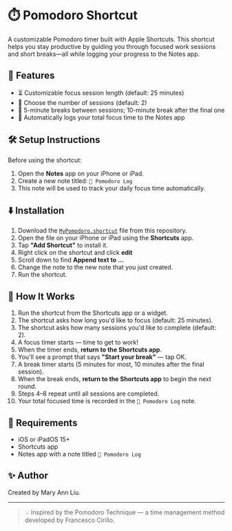# ⏱️ Pomodoro Shortcut

A customizable Pomodoro timer built with Apple Shortcuts. This shortcut helps you stay productive by guiding you through focused work sessions and short breaks—all while logging your progress to the Notes app.

## 🚀 Features
- ⏳ Customizable focus session length (default: 25 minutes)
- 🔁 Choose the number of sessions (default: 2)
- 🧘 5-minute breaks between sessions; 10-minute break after the final one
- 📝 Automatically logs your total focus time to the Notes app

## 🛠 Setup Instructions
Before using the shortcut:
1. Open the **Notes** app on your iPhone or iPad.
2. Create a new note titled: `🍅 Pomodoro Log`
3. This note will be used to track your daily focus time automatically.

## ⬇️ Installation 

1. Download the [`MyPomodoro.shortcut`](./MyPomodoro.shortcut) file from this repository.
2. Open the file on your iPhone or iPad using the **Shortcuts** app.
3. Tap **"Add Shortcut"** to install it.
4. Right click on the shortcut and click **edit**
5. Scroll down to find **Append text to ...**
6. Change the note to the new note that you just created.
7. Run the shortcut.


## 🧠 How It Works

1. Run the shortcut from the Shortcuts app or a widget.
2. The shortcut asks how long you'd like to focus (default: 25 minutes).
3. The shortcut asks how many sessions you'd like to complete (default: 2).
4. A focus timer starts — time to get to work!
5. When the timer ends, **return to the Shortcuts app**.
6. You'll see a prompt that says **"Start your break"** — tap OK.
7. A break timer starts (5 minutes for most, 10 minutes after the final session).
8. When the break ends, **return to the Shortcuts app** to begin the next round.
9. Steps 4–8 repeat until all sessions are completed.
10. Your total focused time is recorded in the `🍅 Pomodoro Log` note.


## 📱 Requirements
- iOS or iPadOS 15+
- Shortcuts app
- Notes app with a note titled `🍅 Pomodoro Log`



## ✨ Author
Created by Mary Ann Liu.

---

> 💡 Inspired by the Pomodoro Technique — a time management method developed by Francesco Cirillo.
